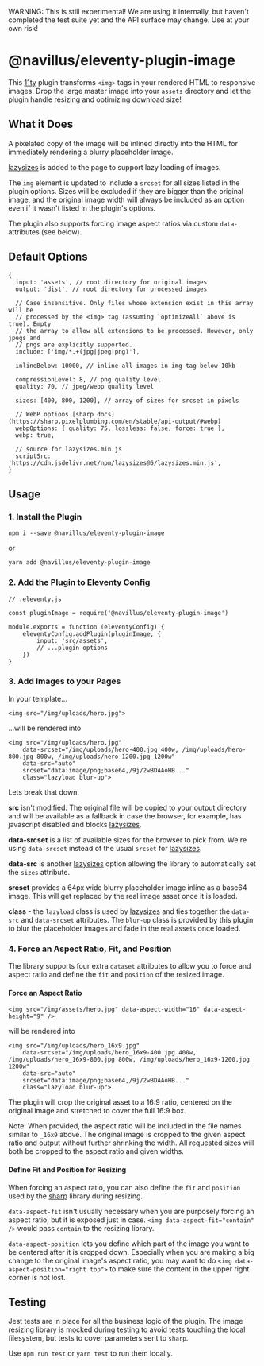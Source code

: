 WARNING: This is still experimental! We are using it internally, but haven't completed the test suite yet and the API surface may change. Use at your own risk!

# @navillus/eleventy-plugin-image

This [11ty](https://11ty.dev) plugin transforms `<img>` tags in your rendered HTML to responsive images. Drop the large master image into your `assets` directory and let the plugin handle resizing and optimizing download size!

## What it Does

A pixelated copy of the image will be inlined directly into the HTML for immediately rendering a blurry placeholder image.

[lazysizes](https://github.com/aFarkas/lazysizes) is added to the page to support lazy loading of images.

The `img` element is updated to include a `srcset` for all sizes listed in the plugin options. Sizes will be excluded if they are bigger than the original image, and the original image width will always be included as an option even if it wasn't listed in the plugin's options.

The plugin also supports forcing image aspect ratios via custom `data-` attributes (see below).

## Default Options

```
{
  input: 'assets', // root directory for original images
  output: 'dist', // root directory for processed images

  // Case insensitive. Only files whose extension exist in this array will be
  // processed by the <img> tag (assuming `optimizeAll` above is true). Empty
  // the array to allow all extensions to be processed. However, only jpegs and
  // pngs are explicitly supported.
  include: ['img/*.+(jpg|jpeg|png)'],

  inlineBelow: 10000, // inline all images in img tag below 10kb

  compressionLevel: 8, // png quality level
  quality: 70, // jpeg/webp quality level

  sizes: [400, 800, 1200], // array of sizes for srcset in pixels

  // WebP options [sharp docs](https://sharp.pixelplumbing.com/en/stable/api-output/#webp)
  webpOptions: { quality: 75, lossless: false, force: true },
  webp: true,

  // source for lazysizes.min.js
  scriptSrc: 'https://cdn.jsdelivr.net/npm/lazysizes@5/lazysizes.min.js',
}
```

## Usage

### 1. Install the Plugin

```
npm i --save @navillus/eleventy-plugin-image
```

or

```
yarn add @navillus/eleventy-plugin-image
```

### 2. Add the Plugin to Eleventy Config

```
// .eleventy.js

const pluginImage = require('@navillus/eleventy-plugin-image')

module.exports = function (eleventyConfig) {
    eleventyConfig.addPlugin(pluginImage, {
        input: 'src/assets',
        // ...plugin options
    })
}
```

### 3. Add Images to your Pages

In your template...

```
<img src="/img/uploads/hero.jpg">
```

...will be rendered into

```
<img src="/img/uploads/hero.jpg"
    data-srcset="/img/uploads/hero-400.jpg 400w, /img/uploads/hero-800.jpg 800w, /img/uploads/hero-1200.jpg 1200w"
    data-src="auto"
    srcset="data:image/png;base64,/9j/2wBDAAoHB..."
    class="lazyload blur-up">
```

Lets break that down.

**src** isn't modified. The original file will be copied to your output directory and will be available as a fallback in case the browser, for example, has javascript disabled and blocks [lazysizes](https://github.com/aFarkas/lazysizes).

**data-srcset** is a list of available sizes for the browser to pick from. We're using `data-srcset` instead of the usual `srcset` for [lazysizes](https://github.com/aFarkas/lazysizes).

**data-src** is another [lazysizes](https://github.com/aFarkas/lazysizes#automatically-setting-the-sizes-attribute) option allowing the library to automatically set the `sizes` attribute.

**srcset** provides a 64px wide blurry placeholder image inline as a base64 image. This will get replaced by the real image asset once it is loaded.

**class** - the `lazyload` class is used by [lazysizes](https://github.com/aFarkas/lazysizes#how-to) and ties together the `data-src` and `data-srcset` attributes. The `blur-up` class is provided by this plugin to blur the placeholder images and fade in the real assets once loaded.

### 4. Force an Aspect Ratio, Fit, and Position

The library supports four extra `dataset` attributes to allow you to force and aspect ratio and define the `fit` and `position` of the resized image.

#### Force an Aspect Ratio

```
<img src="/img/assets/hero.jpg" data-aspect-width="16" data-aspect-height="9" />
```

will be rendered into

```
<img src="/img/uploads/hero_16x9.jpg"
    data-srcset="/img/uploads/hero_16x9-400.jpg 400w, /img/uploads/hero_16x9-800.jpg 800w, /img/uploads/hero_16x9-1200.jpg 1200w"
    data-src="auto"
    srcset="data:image/png;base64,/9j/2wBDAAoHB..."
    class="lazyload blur-up">
```

The plugin will crop the original asset to a 16:9 ratio, centered on the original image and stretched to cover the full 16:9 box.

Note: When provided, the aspect ratio will be included in the file names similar to `_16x9` above. The original image is cropped to the given aspect ratio and output without further shrinking the width. All requested sizes will both be cropped to the aspect ratio and given widths.

#### Define Fit and Position for Resizing

When forcing an aspect ratio, you can also define the `fit` and `position` used by the [sharp](https://sharp.pixelplumbing.com/api-resize) library during resizing.

`data-aspect-fit` isn't usually necessary when you are purposely forcing an aspect ratio, but it is exposed just in case. `<img data-aspect-fit="contain" />` would pass `contain` to the resizing library.

`data-aspect-position` lets you define which part of the image you want to be centered after it is cropped down. Especially when you are making a big change to the original image's aspect ratio, you may want to do `<img data-aspect-position="right top">` to make sure the content in the upper right corner is not lost.

## Testing

Jest tests are in place for all the business logic of the plugin. The image resizing library is mocked during testing to avoid tests touching the local filesystem, but tests to cover parameters sent to `sharp`.

Use `npm run test` or `yarn test` to run them locally.
